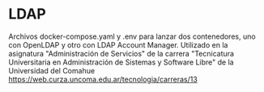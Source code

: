 # LDAP
Archivos docker-compose.yaml y .env para lanzar dos contenedores, uno con OpenLDAP y otro con LDAP Account Manager.
Utilizado en la asignatura "Administración de Servicios" de la carrera "Tecnicatura Universitaria en Administración de Sistemas y Software Libre" de la Universidad del Comahue
https://web.curza.uncoma.edu.ar/tecnologia/carreras/13
